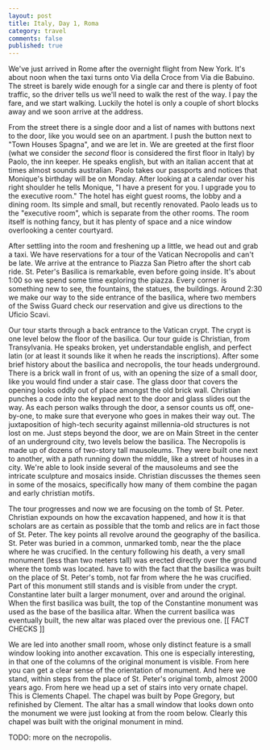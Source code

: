 ```yaml
---
layout: post
title: Italy, Day 1, Roma
category: travel
comments: false
published: true
---
```


We've just arrived in Rome after the overnight flight from New York.  It's about
noon when the taxi turns onto Via della Croce from Via die Babuino.  The street
is barely wide enough for a single car and there is plenty of foot traffic, so
the driver tells us we'll need to walk the rest of the way.  I pay the fare, and
we start walking.  Luckily the hotel is only a couple of short blocks away and
we soon arrive at the address.  

<!-- break -->
From the street there is a single door and a list
of names with buttons next to the door, like you would see on an apartment.  I
push the button next to "Town Houses Spagna", and we are let in.  We are greeted
at the first floor (what we consider the _second_ floor is considered the first
floor in Italy) by Paolo, the inn keeper.  He speaks english, but with an
italian accent that at times almost sounds australian.  Paolo takes our
passports and notices that Monique's birthday will be on Monday.  After looking
at a calendar over his right shoulder he tells Monique, "I have a present for
you.  I upgrade you to the executive room."  The hotel has eight guest rooms,
the lobby and a dining room.  Its simple and small, but recently renovated.
Paolo leads us to the "executive room", which is separate from the other rooms.
The room itself is nothing fancy, but it has plenty of space and a nice window
overlooking a center courtyard.

After settling into the room and freshening up a little, we head out and grab a
taxi.  We have reservations for a tour of the Vatican Necropolis and can't be
late.  We arrive at the entrance to Piazza San Pietro after the short cab ride.
St. Peter's Basilica is remarkable, even before going inside.  It's about 1:00
so we spend some time exploring the piazza.  Every corner is something new to
see, the fountains, the statues, the buildings.  Around 2:30 we make our way to
the side entrance of the basilica, where two members of the Swiss Guard check
our reservation and give us directions to the Uficio Scavi.

Our tour starts through a back entrance to the Vatican crypt.  The crypt is one
level below the floor of the basilica.  Our tour guide is Christian, from
Transylvania.  He speaks broken, yet understandable english, and perfect latin
(or at least it sounds like it when he reads the inscriptions).  After some
brief history about the basilica and necropolis, the tour heads underground.
There is a brick wall in front of us, with an opening the size of a small door,
like you would find under a stair case.  The glass door that covers the opening
looks oddly out of place amongst the old brick wall.  Christian punches a code
into the keypad next to the door and glass slides out the way.  As each person
walks through the door, a sensor counts us off, one-by-one, to make sure that
everyone who goes in makes their way out.  The juxtaposition of high-tech
security against millennia-old structures is not lost on me.  Just steps beyond
the door, we are on Main Street in the center of an underground city, two levels
below the basilica.  The Necropolis is made up of dozens of two-story tall
mausoleums.  They were built one next to another, with a path running down the
middle, like a street of houses in a city.  We're able to look inside several of
the mausoleums and see the intricate sculpture and mosaics inside.  Christian
discusses the themes seen in some of the mosaics, specifically how many of them
combine the pagan and early christian motifs.

The tour progresses and now we are focusing on the tomb of St. Peter.  Christian
expounds on how the excavation happened, and how it is that scholars are as
certain as possible that the tomb and relics are in fact those of St. Peter.
The key points all revolve around the geography of the basilica.  St. Peter was
buried in a common, unmarked tomb, near the the place where he was crucified.
In the century following his death, a very small monument (less than two meters
tall) was erected directly over the ground where the tomb was located.  have to
with the fact that the basilica was built on the place of St. Peter's tomb, not
far from where the he was crucified.  Part of this monument still stands and is
visible from under the crypt.  Constantine later built a larger monument, over
and around the original.  When the first basilica was built, the top of the
Constantine monument was used as the base of the basilica altar.  When the
current basilica was eventually built, the new altar was placed over the
previous one. [[ FACT CHECKS ]]

We are led into another small room, whose only distinct feature is a small
window looking into another excavation.  This one is especially interesting, in
that one of the columns of the original monument is visible.  From here you can
get a clear sense of the orientation of monument.  And here we stand, within
steps from the place of St. Peter's original tomb, almost 2000 years ago.  From
here we head up a set of stairs into very ornate chapel.  This is Clements
Chapel.  The chapel was built by Pope Gregory, but refinished by Clement.  The
altar has a small window that looks down onto the monument we were just looking
at from the room below.  Clearly this chapel was built with the original
monument in mind.

TODO: more on the necropolis.



